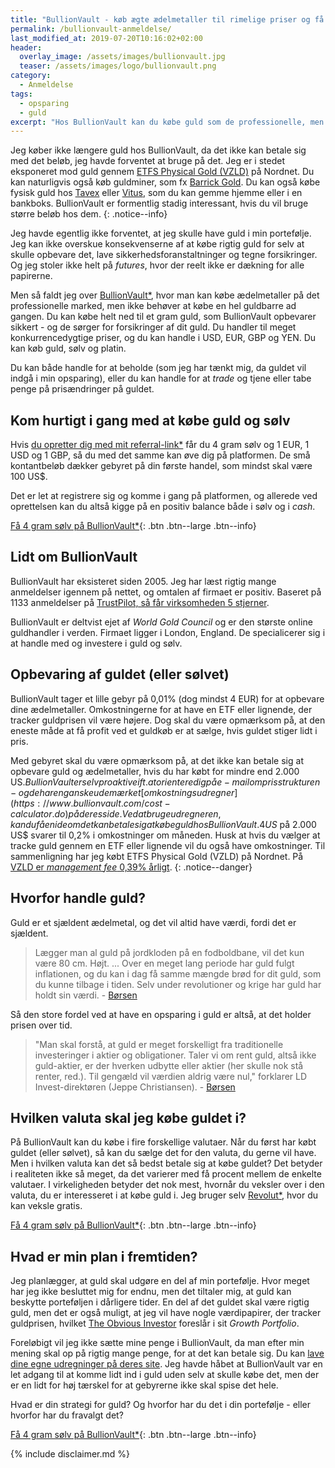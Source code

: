 ```yaml
---
title: "BullionVault - køb ægte ædelmetaller til rimelige priser og få dem opbevaret sikkert"
permalink: /bullionvault-anmeldelse/
last_modified_at: 2019-07-20T10:16:02+02:00
header:
  overlay_image: /assets/images/bullionvault.jpg
  teaser: /assets/images/logo/bullionvault.png
category:
  - Anmeldelse
tags:
  - opsparing
  - guld
excerpt: "Hos BullionVault kan du købe guld som de professionelle, men helt ned til 1 gram ad gangen - og få guldet opbevaret til rimelige priser"
---
```


Jeg køber ikke længere guld hos BullionVault, da det ikke kan betale sig med det beløb, jeg havde forventet at bruge på det. Jeg er i stedet eksponeret mod guld gennem [ETFS Physical Gold (VZLD)](http://www.morningstar.dk/dk/etf/snapshot/snapshot.aspx?id=0P0000ISJC) på Nordnet. Du kan naturligvis også køb guldminer, som fx [Barrick Gold](https://www.morningstar.com/stocks/xtse/abx/quote). Du kan også købe fysisk guld hos [Tavex](https://tavex.dk/) eller [Vitus](https://vitusguld.dk/shop/), som du kan gemme hjemme eller i en bankboks. BullionVault er formentlig stadig interessant, hvis du vil bruge større beløb hos dem.
{: .notice--info}

Jeg havde egentlig ikke forventet, at jeg skulle have guld i min portefølje. Jeg kan ikke overskue konsekvenserne af at købe rigtig guld for selv at skulle opbevare det, lave sikkerhedsforanstaltninger og tegne forsikringer. Og jeg stoler ikke helt på _futures_, hvor der reelt ikke er dækning for alle papirerne.

Men så faldt jeg over [BullionVault\*](/go/bullionvault/), hvor man kan købe ædelmetaller på det professionelle marked, men ikke behøver at købe en hel guldbarre ad gangen. Du kan købe helt ned til et gram guld, som BullionVault opbevarer sikkert - og de sørger for forsikringer af dit guld. Du handler til meget konkurrencedygtige priser, og du kan handle i USD, EUR, GBP og YEN. Du kan køb guld, sølv og platin. 

Du kan både handle for at beholde (som jeg har tænkt mig, da guldet vil indgå i min opsparing), eller du kan handle for at _trade_ og tjene eller tabe penge på prisændringer på guldet.

## Kom hurtigt i gang med at købe guld og sølv

Hvis [du opretter dig med mit referral-link*](/go/bullionvault/) får du 4 gram sølv og 1 EUR, 1 USD og 1 GBP, så du med det samme kan øve dig på platformen. De små kontantbeløb dækker gebyret på din første handel, som mindst skal være 100 US$.

Det er let at registrere sig og komme i gang på platformen, og allerede ved oprettelsen kan du altså kigge på en positiv balance både i sølv og i _cash_.

[Få 4 gram sølv på BullionVault\*](/go/bullionvault/){: .btn .btn--large .btn--info}

## Lidt om BullionVault

BullionVault har eksisteret siden 2005. Jeg har læst rigtig mange anmeldelser igennem på nettet, og omtalen af firmaet er positiv. Baseret på 1133 anmeldelser på [TrustPilot, så får virksomheden 5 stjerner](https://dk.trustpilot.com/review/www.bullionvault.com).

BullionVault er deltvist ejet af _World Gold Council_ og er den største online guldhandler i verden. Firmaet ligger i London, England. De specialicerer sig i at handle med og investere i guld og sølv.

## Opbevaring af guldet (eller sølvet)

BullionVault tager et lille gebyr på 0,01% (dog mindst 4 EUR) for at opbevare dine ædelmetaller. Omkostningerne for at have en ETF eller lignende, der tracker guldprisen vil være højere. Dog skal du være opmærksom på, at den eneste måde at få profit ved et guldkøb er at sælge, hvis guldet stiger lidt i pris.

Med gebyret skal du være opmærksom på, at det ikke kan betale sig at opbevare guld og ædelmetaller, hvis du har købt for mindre end 2.000 US$. BullionVault er selv proaktive ift. at orientere dig på e-mail om prisstrukturen - og de har en ganske udemærket [omkostningsudregner](https://www.bullionvault.com/cost-calculator.do) på deres side. Ved at bruge udregneren, kan du få en ide om det kan betale sig at købe guld hos BullionVault. 4 US$ på 2.000 US$ svarer til 0,2% i omkostninger om måneden.  Husk at hvis du vælger at tracke guld gennem en ETF eller lignende vil du også have omkostninger. Til sammenligning har jeg købt ETFS Physical Gold (VZLD) på Nordnet. På [VZLD er _management fee_ 0,39% årligt](https://www.bloomberg.com/quote/VZLD:GR).
{: .notice--danger}

## Hvorfor handle guld?

Guld er et sjældent ædelmetal, og det vil altid have værdi, fordi det er sjældent.

> Lægger man al guld på jordkloden på en fodboldbane, vil det kun være 80 cm. Højt. 
> ...
> Over en meget lang periode har guld fulgt inflationen, og du kan i dag få samme mængde brød for dit guld, som du kunne tilbage i tiden. Selv under revolutioner og krige har guld har holdt sin værdi.
> \- [Børsen](https://penge.borsen.dk/artikel/1/192032/det_vidste_du_ikke_om_guld.html)

Så den store fordel ved at have en opsparing i guld er altså, at det holder prisen over tid.
 
> "Man skal forstå, at guld er meget forskelligt fra traditionelle investeringer i aktier og obligationer. Taler vi om rent guld, altså ikke guld-aktier, er der hverken udbytte eller aktier (her skulle nok stå renter, red.). Til gengæld vil værdien aldrig være nul," forklarer LD Invest-direktøren (Jeppe Christiansen).
> \- [Børsen](https://penge.borsen.dk/artikel/1/192031/guld_-_en_investering_som_ingen_anden.html)

## Hvilken valuta skal jeg købe guldet i?

På BullionVault kan du købe i fire forskellige valutaer. Når du først har købt guldet (eller sølvet), så kan du sælge det for den valuta, du gerne vil have. Men i hvilken valuta kan det så bedst betale sig at købe guldet? Det betyder i realiteten ikke så meget, da det varierer med få procent mellem de enkelte valutaer. I virkeligheden betyder det nok mest, hvornår du veksler over i den valuta, du er interesseret i at købe guld i. Jeg bruger selv [Revolut*](/go/revolut/), hvor du kan veksle gratis.

[Få 4 gram sølv på BullionVault\*](/go/bullionvault/){: .btn .btn--large .btn--info}

## Hvad er min plan i fremtiden?

Jeg planlægger, at guld skal udgøre en del af min portefølje. Hvor meget har jeg ikke besluttet mig for endnu, men det tiltaler mig, at guld kan beskytte porteføljen i dårligere tider. En del af det guldet skal være rigtig guld, men det er også muligt, at jeg vil have nogle værdipapirer, der tracker guldprisen, hvilket [The Obvious Investor](https://obviousinvestor.com) foreslår i sit _Growth Portfolio_.

Foreløbigt vil jeg ikke sætte mine penge i BullionVault, da man efter min mening skal op på rigtig mange penge, for at det kan betale sig. Du kan [lave dine egne udregninger på deres site](https://www.bullionvault.com/cost-calculator.do). Jeg havde håbet at BullionVault var en let adgang til at komme lidt ind i guld uden selv at skulle købe det, men der er en lidt for høj tærskel for at gebyrerne ikke skal spise det hele.

Hvad er din strategi for guld? Og hvorfor har du det i din portefølje - eller hvorfor har du fravalgt det?

[Få 4 gram sølv på BullionVault\*](/go/bullionvault/){: .btn .btn--large .btn--info}

{% include disclaimer.md %}
